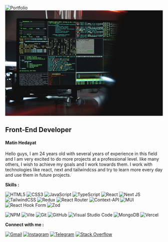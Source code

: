 ![Portfolio](https://img.shields.io/badge/Portfolio-%23000000.svg?style=for-the-badge&logo=firefox&logoColor=#FF7139)
<img src='https://github.com/MatinHedayat/MatinHedayat/blob/main/images/pexels-tima-miroshnichenko-5380664.jpg?raw=true' />

## Front-End Developer

#### Matin Hedayat
Hello guys, I am 24 years old with several years of experience in this field and I am very excited to do more projects at a professional level. like many others, I wish to achieve my goals and I work towards them. I work with technologies like react, next and tailwindcss and try to learn more every day and use them in future projects.

**Skills :**

![HTML5](https://img.shields.io/badge/html5-%23E34F26.svg?style=for-the-badge&logo=html5&logoColor=white)
![CSS3](https://img.shields.io/badge/css3-%231572B6.svg?style=for-the-badge&logo=css3&logoColor=white)
![JavaScript](https://img.shields.io/badge/javascript-%23323330.svg?style=for-the-badge&logo=javascript&logoColor=%23F7DF1E)
![TypeScript](https://img.shields.io/badge/typescript-%23007ACC.svg?style=for-the-badge&logo=typescript&logoColor=white)
![React](https://img.shields.io/badge/react-%2320232a.svg?style=for-the-badge&logo=react&logoColor=%2361DAFB)
![Next JS](https://img.shields.io/badge/Next-black?style=for-the-badge&logo=next.js&logoColor=white)
![TailwindCSS](https://img.shields.io/badge/tailwindcss-%2338B2AC.svg?style=for-the-badge&logo=tailwind-css&logoColor=white)
![Redux](https://img.shields.io/badge/redux-%23593d88.svg?style=for-the-badge&logo=redux&logoColor=white)
![React Router](https://img.shields.io/badge/React_Router-CA4245?style=for-the-badge&logo=react-router&logoColor=white)
![Context-API](https://img.shields.io/badge/Context--Api-000000?style=for-the-badge&logo=react)
![MUI](https://img.shields.io/badge/MUI-%230081CB.svg?style=for-the-badge&logo=mui&logoColor=white)
![React Hook Form](https://img.shields.io/badge/React%20Hook%20Form-%23EC5990.svg?style=for-the-badge&logo=reacthookform&logoColor=white)
![Zod](https://img.shields.io/badge/zod-%233068b7.svg?style=for-the-badge&logo=zod&logoColor=white)

![NPM](https://img.shields.io/badge/NPM-%23CB3837.svg?style=for-the-badge&logo=npm&logoColor=white)
![Vite](https://img.shields.io/badge/vite-%23646CFF.svg?style=for-the-badge&logo=vite&logoColor=white)
![Git](https://img.shields.io/badge/git-%23F05033.svg?style=for-the-badge&logo=git&logoColor=white)
![GitHub](https://img.shields.io/badge/github-%23121011.svg?style=for-the-badge&logo=github&logoColor=white)
![Visual Studio Code](https://img.shields.io/badge/Visual%20Studio%20Code-0078d7.svg?style=for-the-badge&logo=visual-studio-code&logoColor=white)
![MongoDB](https://img.shields.io/badge/MongoDB-%234ea94b.svg?style=for-the-badge&logo=mongodb&logoColor=white)
![Vercel](https://img.shields.io/badge/vercel-%23000000.svg?style=for-the-badge&logo=vercel&logoColor=white)


**Connect with me :**

<a href='mailto:mhmdmatinhedayat@gmail.com?'>![Gmail](https://img.shields.io/badge/Gmail-D14836?style=for-the-badge&logo=gmail&logoColor=white)</a>
<a href='https://www.instagram.com/matin.hdt'>![Instagram](https://img.shields.io/badge/Instagram-%23E4405F.svg?style=for-the-badge&logo=Instagram&logoColor=white)</a>
<a href='https://t.me/matkoDen'>![Telegram](https://img.shields.io/badge/Telegram-2CA5E0?style=for-the-badge&logo=telegram&logoColor=white)</a>
<a href='https://stackoverflow.com/users/23146892/matin-hedayat'>![Stack Overflow](https://img.shields.io/badge/-Stackoverflow-FE7A16?style=for-the-badge&logo=stack-overflow&logoColor=white)</a>
